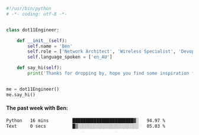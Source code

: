 ```python
#!/usr/bin/python
# -*- coding: utf-8 -*-


class dot11Engineer:

    def __init__(self):
        self.name = 'Ben'
        self.role = ['Network Architect', 'Wireless Specialist', 'Devops Engineer']
        self.language_spoken = ['en_AU']

    def say_hi(self):
        print('Thanks for dropping by, hope you find some inspiration from my work.')


me = dot11Engineer()
me.say_hi()
```

#### The past week with Ben:
<!--START_SECTION:waka-->

```txt
Python   16 mins         ███████████████████████▓░   94.97 %
Text     0 secs          █▒░░░░░░░░░░░░░░░░░░░░░░░   05.03 %
```

<!--END_SECTION:waka-->  



